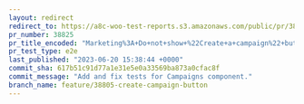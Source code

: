 ```yaml
---
layout: redirect
redirect_to: https://a8c-woo-test-reports.s3.amazonaws.com/public/pr/38825/e2e/index.html
pr_number: 38825
pr_title_encoded: "Marketing%3A+Do+not+show+%22Create+a+campaign%22+button+if+there+are+no+campaign+types"
pr_test_type: e2e
last_published: "2023-06-20 15:38:44 +0000"
commit_sha: 617b51c91d77a1e31e5e0a33569ba873a0cfac8f
commit_message: "Add and fix tests for Campaigns component."
branch_name: feature/38805-create-campaign-button
---
```

